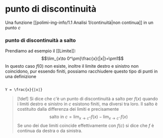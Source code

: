# punto di discontinuità
Una funzione [[polimi-ing-info/1.1 Analisi 1/continuità|non continua]] in un punto $c$

### punto di discontinuità a salto
Prendiamo ad esempio il [[Limite]]:
$$\lim_{x\to 0^\pm}\frac{x}{|x|}=\pm1$$
In questo caso $f(0)$ non esiste, inoltre il limite destro e sinistro non coincidono, pur essendo finiti, possiamo racchiudere questo tipo di punti in una definizione
```desmos-graph

Y = \frac{x}{|x|}
```

>[!def]
>Si dice che c'è un punto di discontinuità a salto per $f(x)$ quando i limiti destro e sinistro in $c$ esistono finiti, ma diversi tra loro. Il salto è costituito dalla differenza dei limiti e precisamente
>$$\text{salto in } c = \lim_{x\to c^+}f(x)-\lim_{x\to c^-}f(x)$$
>Se uno dei due limiti coincide effettivamente con $f(c)$ si dice che $f$ è continua da destra o da sinistra.


